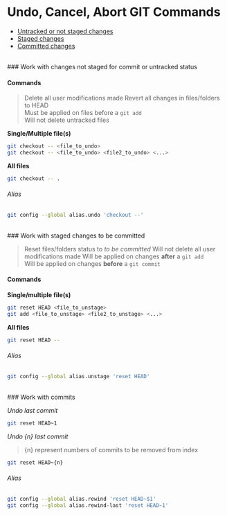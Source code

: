 # Undo, Cancel, Abort GIT Commands

- [Untracked or not staged changes](#untracked)
- [Staged changes](#staged)
- [Committed changes](#committed)

<br>
<a name="untracked"></name>
### Work with changes not staged for commit or untracked status

#### Commands

> Delete all user modifications made
> Revert all changes in files/folders to HEAD<br>
> Must be applied on files  before a `git add`<br>
> Will not delete untracked files

**Single/Multiple file(s)**

```bash
git checkout -- <file_to_undo>
git checkout -- <file_to_undo> <file2_to_undo> <...>
```

**All files**

```bash
git checkout -- .
```

###### Alias

```bash
git config --global alias.undo 'checkout --'
```

<br>
<a name="staged"></name>
### Work with staged changes to be committed

> Reset files/folders status to *to be committed*
> Will not delete all user modifications made
> Will be applied on changes **after** a `git add`<br>
> Will be applied on changes **before** a `git commit`

#### Commands


**Single/multiple file(s)**

```bash
git reset HEAD <file_to_unstage>
git add <file_to_unstage> <file2_to_unstage> <...>
```

**All files**

```bash
git reset HEAD --
```

###### Alias

```bash
git config --global alias.unstage 'reset HEAD'
```

<br>
<a name="committed"></name>
### Work with commits

*Undo last commit*

```bash
git reset HEAD~1
```

*Undo {n} last commit*

> {n} represent numbers of commits to be removed from index

```bash
git reset HEAD~{n}
```

###### Alias

```bash
git config --global alias.rewind 'reset HEAD~$1'
git config --global alias.rewind-last 'reset HEAD~1'
```
